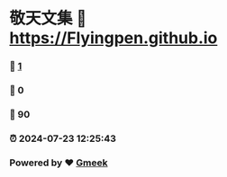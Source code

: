 # 敬天文集 :link: https://Flyingpen.github.io 
### :page_facing_up: [1](https://Flyingpen.github.io/tag.html) 
### :speech_balloon: 0 
### :hibiscus: 90 
### :alarm_clock: 2024-07-23 12:25:43 
### Powered by :heart: [Gmeek](https://github.com/Meekdai/Gmeek)
